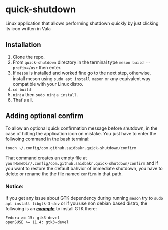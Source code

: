 # quick-shutdown
Linux application that allows performing shutdown quickly by just clicking its icon written in Vala

## Installation
 1. Clone the repo.
 2. From `quick-shutdown` directory in the terminal type `meson build --prefix=/usr` then enter.
 3. If `meson` is installed and worked fine go to the next step, otherwise, install meson using `sudo apt install meson` or any equivalent way compatible with your Linux distro.
 4. `cd build` 
 5. `ninja` then `sudo ninja install`.
 6. That's all.

 ## Adding optional confirm
 To allow an optional quick confirmation message before shutdown, in the case of hitting the application icon on mistake. You just have to enter the follwoing command in the bash terminal:
 ```
 touch ~/.config/com.github.saidbakr.quick-shutdown/confirm
 ```
 That command creates an empty file at `yourHomeDir/.config/com.github.saidbakr.quick-shutdown/confirm` and if you want to restore the default bahvior of immediate shutdown, you have to delete or rename the the file named `confirm` in that path.
 
 ### Notice:
 If you get any issue about GTK dependency during running `meson` try to `sudo apt install libgtk-3-dev` or if you use non debian based distro, the follwoing is an *[**example**](https://wiki.gnome.org/Projects/Vala/GTKSample "The hint reference")* to install GTK there:
 ```
 Fedora >= 15: gtk3-devel
 openSUSE >= 11.4: gtk3-devel
 ```


